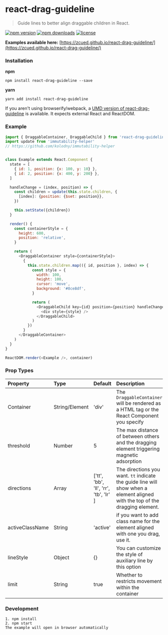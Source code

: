 # react-drag-guideline
> Guide lines to better align draggable children in React.

[![npm version](https://img.shields.io/npm/v/react-drag-guideline.svg)](https://www.npmjs.com/package/react-drag-guideline)
[![npm downloads](https://img.shields.io/npm/dt/react-drag-guideline.svg)](https://www.npmjs.com/package/react-drag-guideline)
[![license](https://img.shields.io/npm/l/react-drag-guideline.svg)](https://github.com/zcued/react-drag-guideline/blob/master/LICENSE)


 **Examples available here:** [https://zcued.github.io/react-drag-guideline/](https://zcued.github.io/react-drag-guideline/)


### Installation
**npm**
```
npm install react-drag-guideline --save
```
**yarn**
```
yarn add install react-drag-guideline
```
If you aren't using browserify/webpack, a [UMD version of react-drag-guideline](https://github.com/zcued/react-drag-guideline/tree/master/dist) is available. It expects external React and ReactDOM.

### Example
```js
import { DraggableContainer, DraggableChild } from 'react-drag-guideline'
import update from 'immutability-helper'
// https://github.com/kolodny/immutability-helper


class Example extends React.Component {
  state = [
    { id: 1, position: {x: 100, y: 10} },
    { id: 2, position: {x: 400, y: 200} },
  ]

  handleChange = (index, position) => {
    const children = update(this.state.children, {
      [index]: {position: {$set: position}},
    })

    this.setState({children})
  }

  render() {
    const containerStyle = {
      height: 600,
      position: 'relative',
    }

    return (
      <DraggableContainer style={containerStyle}>
        {
          this.state.children.map(({ id, position }, index) => {
            const style = {
              width: 100,
              height: 100,
              cursor: 'move',
              background: '#8ce8df',
            }

            return (
              <DraggableChild key={id} position={position} handleChange={position => this.handleChange(index, position)}>
                <div style={style} />
              </DraggableChild>
            )
          })
        }
      </DraggableContainer>
    )
  }
}

ReactDOM.render(<Example />, container)
```

### Prop Types
| Property | Type | Default | Description |
| :-- | :-- | :-- | :-- |
| Container | String/Element | 'div' | The `DraggableContainer` will be rendered as a HTML tag or the React Component you specify |
| threshold | Number | 5 | The max distance of between others and the dragging element triggering magnetic adsorption |
| directions | Array | ['tt', 'bb', 'll', 'rr', 'tb', 'lr' ] | The directions you want. `tt` indicate the guide line will show when a element aligned with the top of the dragging element. |
| activeClassName | String | 'active' | if you want to add class name for the element aligned with one you drag, use it.|
| lineStyle | Object | {} | You can customize the style of auxiliary line by this option |
| limit | String | true | Whether to restricts movement within the container |

### Development
```
1. npm install
2. npm start
The example will open in browser automatically
```
